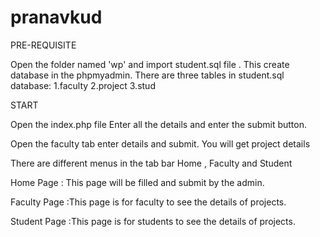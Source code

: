 # pranavkud

PRE-REQUISITE 

Open the folder named 'wp' and import  student.sql file .
This create database in the phpmyadmin.
There are three tables in student.sql database: 1.faculty
                                                2.project
                                                3.stud
                          
 START 
 
 Open the index.php file
 Enter all the details and enter the submit button.
 
 Open the faculty tab enter details and submit.
 You will get project details
 
 There are different menus in the tab bar Home , Faculty and Student
 
 Home Page : This page will be filled and submit by the admin.
 
 Faculty Page :This page is for faculty to see the details of projects.
 
 Student Page :This page is for students to see the details of projects.
 
 
 
